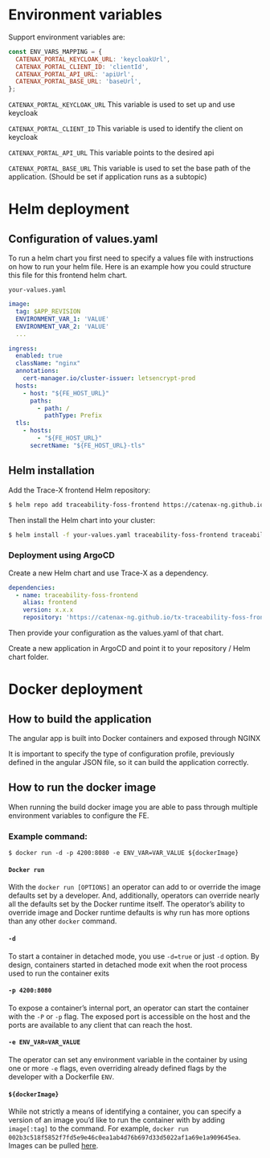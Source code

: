 # Environment variables

Support environment variables are:

```javascript
const ENV_VARS_MAPPING = {
  CATENAX_PORTAL_KEYCLOAK_URL: 'keycloakUrl',
  CATENAX_PORTAL_CLIENT_ID: 'clientId',
  CATENAX_PORTAL_API_URL: 'apiUrl',
  CATENAX_PORTAL_BASE_URL: 'baseUrl',
};
```

`CATENAX_PORTAL_KEYCLOAK_URL`
This variable is used to set up and use keycloak

`CATENAX_PORTAL_CLIENT_ID`
This variable is used to identify the client on keycloak

`CATENAX_PORTAL_API_URL`
This variable points to the desired api

`CATENAX_PORTAL_BASE_URL`
This variable is used to set the base path of the application. (Should be set if application runs as a subtopic)

# Helm deployment

## Configuration of values.yaml

To run a helm chart you first need to specify a values file with instructions on how to run your helm file.
Here is an example how you could structure this file for this frontend helm chart.

`your-values.yaml`

```yaml
image:
  tag: $APP_REVISION
  ENVIRONMENT_VAR_1: 'VALUE'
  ENVIRONMENT_VAR_2: 'VALUE'
  ...

ingress:
  enabled: true
  className: "nginx"
  annotations:
    cert-manager.io/cluster-issuer: letsencrypt-prod
  hosts:
    - host: "${FE_HOST_URL}"
      paths:
        - path: /
          pathType: Prefix
  tls:
    - hosts:
        - "${FE_HOST_URL}"
      secretName: "${FE_HOST_URL}-tls"

```

## Helm installation

Add the Trace-X frontend Helm repository:

```sh
$ helm repo add traceability-foss-frontend https://catenax-ng.github.io/tx-traceability-foss-frontend
```

Then install the Helm chart into your cluster:

```sh
$ helm install -f your-values.yaml traceability-foss-frontend traceability-foss-frontend/traceability-foss-frontend
```

### Deployment using ArgoCD

Create a new Helm chart and use Trace-X as a dependency.

```yaml
dependencies:
  - name: traceability-foss-frontend
    alias: frontend
    version: x.x.x
    repository: 'https://catenax-ng.github.io/tx-traceability-foss-frontend/'
```

Then provide your configuration as the values.yaml of that chart.

Create a new application in ArgoCD and point it to your repository / Helm chart folder.

# Docker deployment

## How to build the application

The angular app is built into Docker containers and exposed through NGINX

It is important to specify the type of configuration profile, previously defined in the angular JSON file, so it can
build the application correctly.

## How to run the docker image

When running the build docker image you are able to pass through multiple environment variables to configure the FE.

### Example command:

```shell
$ docker run -d -p 4200:8080 -e ENV_VAR=VAR_VALUE ${dockerImage}
```

#### `Docker run`

With the `docker run [OPTIONS]` an operator can add to or override the image defaults set by a developer. And, additionally, operators can override nearly all the defaults set by the Docker runtime itself. The operator’s ability to override image and Docker runtime defaults is why run has more options than any other `docker` command.

#### `-d`

To start a container in detached mode, you use `-d=true` or just `-d` option. By design, containers started in detached mode exit when the root process used to run the container exits

#### `-p 4200:8080`

To expose a container’s internal port, an operator can start the container with the `-P` or `-p` flag. The exposed port is accessible on the host and the ports are available to any client that can reach the host.

#### `-e ENV_VAR=VAR_VALUE`

The operator can set any environment variable in the container by using one or more `-e` flags, even overriding already defined flags by the developer with a Dockerfile `ENV`.

#### `${dockerImage}`

While not strictly a means of identifying a container, you can specify a version of an image you’d like to run the container with by adding `image[:tag]` to the command. For example, `docker run 002b3c518f5852f7fd5e9e46c0ea1ab4d76b697d33d5022af1a69e1a909645ea`.  
Images can be pulled [here](https://github.com/eclipse-tractusx/traceability-foss-frontend/pkgs/container/traceability-foss-frontend).
